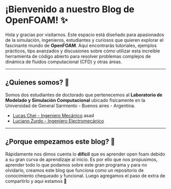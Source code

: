 # ¡Bienvenido a nuestro Blog de OpenFOAM! ✨

Hola y gracias por visitarnos. Este espacio está diseñado para apasionados de la simulación, ingenieros, estudiantes y curiosos que quieren explorar el fascinante mundo de **OpenFOAM**. Aquí encontrarás tutoriales, ejemplos prácticos, tips avanzados y discusiones sobre cómo utilizar esta increíble herramienta de código abierto para resolver problemas complejos de dinámica de fluidos computacional (CFD) y otras áreas.

---
## ¿Quienes somos? 🖖

Somos dos estudiantes de doctorado que pertenecemos al **Laboratorio de Modelado y Simulación Computacional** ubicado fisicamente en la Universidad de General Sarmiento - Buenos aires - Argentina.

- [Lucas Chej - Ingeniero Mecánico](https://www.linkedin.com/in/lucaschej/) asad
- [Luciano Zurdo - Ingeniero Electromecánico](https://www.linkedin.com/in/luis-luciano-zurdo/)

---
## ¿Porque empezamos este blog? 🤔

Rápidamente nos dimos cuenta lo **dificil** que es aprender open foam debido a su gran curva de aprendizaje al inicio. Es por ello que nos propusimos, aprender todo lo que podamos sobre este gran programa y para no olvidarlo, creamos este blog que funciona como un repositorio de conocimiento chequeado y funcional. Luego agregamos el paso de extra de compartirlo y aqui estamos 🤗
